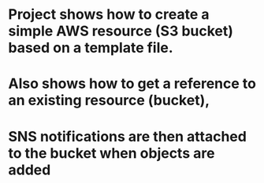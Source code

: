# Project shows how to create a simple AWS resource (S3 bucket) based on a template file.  
# Also shows how to get a reference to an existing resource (bucket),  
# SNS notifications are then attached to the bucket when objects are added
